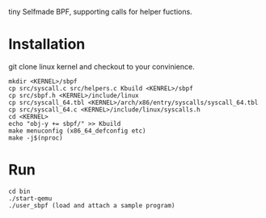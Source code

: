 tiny Selfmade BPF, supporting calls for helper fuctions.

# Installation

git clone linux kernel and checkout to your convinience.
```
mkdir <KERNEL>/sbpf
cp src/syscall.c src/helpers.c Kbuild <KENREL>/sbpf
cp src/sbpf.h <KERNEL>/include/linux
cp src/syscall_64.tbl <KERNEL>/arch/x86/entry/syscalls/syscall_64.tbl
cp src/syscall_64.c <KERNEL>/include/linux/syscalls.h
cd <KERNEL>
echo "obj-y += sbpf/" >> Kbuild
make menuconfig (x86_64_defconfig etc)
make -j$(nproc)
```

# Run
```
cd bin
./start-qemu
./user_sbpf (load and attach a sample program)
```
